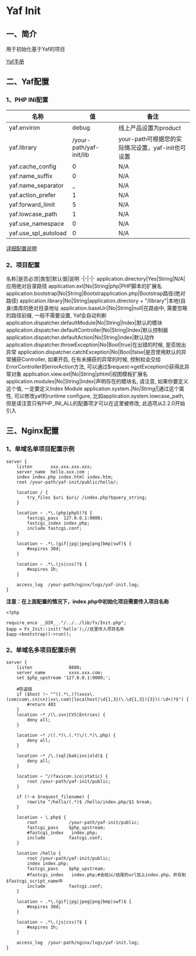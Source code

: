 # Yaf Init

## 一、简介

用于初始化基于Yaf的项目

[Yaf手册](http://www.laruence.com/manual/index.html)

## 二、Yaf配置

### 1、PHP INI配置

名称|值|备注
-|-|-
yaf.environ|debug|线上产品设置为product
yaf.library|/your-path/yaf-init/lib|your-path可根据您的实际情况设置，yaf-init也可设置
yaf.cache_config|0|N/A
yaf.name_suffix|0|N/A
yaf.name_separator|_|N/A
yaf.action_prefer|1|N/A
yaf.forward_limit|5|N/A
yaf.lowcase_path|1|N/A
yaf.use_namespace|0|N/A
yaf.use_spl_autoload|0|N/A

[详细配置说明](http://php.net/manual/zh/yaf.configuration.php)

### 2、项目配置

名称|是否必须|类型|默认值|说明
-|-|-|-
application.directory|Yes|String|N/A|应用绝对目录路径
application.ext|No|String|php|PHP脚本的扩展名
application.bootstrap|No|String|Bootstrapplication.php|Bootstrap路径(绝对路径)
application.library|No|String|application.directory + "/library"|本地(自身)类库的绝对目录地址
application.baseUri|No|String|null|在路由中, 需要忽略的路径前缀, 一般不需要设置, Yaf会自动判断
application.dispatcher.defaultModule|No|String|Index|默认的模块
application.dispatcher.defaultController|No|String|Index|默认控制器
application.dispatcher.defaultAction|No|String|index|默认动作
application.dispatcher.throwException|No|Bool|true|在出错的时候, 是否抛出异常
application.dispatcher.catchException|No|Bool|false|是否使用默认的异常捕获Controller, 如果开启, 在有未捕获的异常的时候, 控制权会交给ErrorController的errorAction方法, 可以通过$request->getException()获得此异常对象
application.view.ext|No|String|phtml|视图模板扩展名
application.modules|No|String|Index|声明存在的模块名, 请注意, 如果你要定义这个值, 一定要定义Index Module
application.system.*|No|String|*|通过这个属性, 可以修改yaf的runtime configure, 比如application.system.lowcase_path, 但是请注意只有PHP_INI_ALL的配置项才可以在这里被修改, 此选项从2.2.0开始引入


## 三、Nginx配置

### 1、单域名单项目配置示例

```
server {
    listen       xxx.xxx.xxx.xxx;
    server_name  hello.xxx.com ;
    index index.php index.html index.htm;
    root /your-path/yaf-init/public/hello/;
    
    location / {   
        try_files $uri $uri/ /index.php?$query_string;
    }
    
    location ~ .*\.(php|php5)?$ {   
        fastcgi_pass  127.0.0.1:9000;
        fastcgi_index index.php;
        include fastcgi.conf;
    }   
    
    location ~ .*\.(gif|jpg|jpeg|png|bmp|swf)$ {   
        #expires 30d;
    }   
    
    location ~ .*\.(js|css)?$ {   
        #expires 1h; 
    }   
    
    access_log  /your-path/nginx/logs/yaf-init.log;
}
```

**注意：在上面配置的情况下，index.php中初始化项目需要传入项目名称**

```
<?php

require_once __DIR__."/../../lib/fx/Init.php";
$app = Fx_Init::init('hello');//这里传入项目名称
$app->bootstrap()->run();
```

### 2、单域名多项目配置示例

```
server {
    listen              8080;
    server_name         xxxx.xxx.com;
    set $php_upstream '127.0.0.1:9000;';
    
    #防盗链
    if ($host !~ "^((.*\.)?(xxxx\.(com|com\.cn|cn)|xx\.com)|localhost|\d{1,3}(\.\d{1,3}){3})(:\d+)?$") {
        #return 403
    }
    location ~* /(\.svn|CVS|Entries) {
        deny all;
    }

    location ~* /((.*)\.(.*)\/(.*)\.php) {
        deny all;
    }

    location ~* /\.(sql|bak|inc|old)$ {
        deny all;
    }

    location ~ ^/(favicon.ico|static) {
        root /your-path/yaf-init/public;
    }
    
    if (!-e $request_filename) {
        rewrite ^/hello/(.*)$ /hello/index.php/$1 break;
    }
    
    location ~ \.php$ {
        root            /your-path/yaf-init/public;
        fastcgi_pass    $php_upstream;
        #fastcgi_index   index.php;
        include         fastcgi.conf;
    }
    
    location /hello {
        root /your-path/yaf-init/public;
        index index.php;
        fastcgi_pass    $php_upstream;
        #fastcgi_index   index.php;#会给以/结尾的url加上index.php，并存到$fastcgi_script_name中
        include         fastcgi.conf;
    }
    
    location ~ .*\.(gif|jpg|jpeg|png|bmp|swf)$ {   
        #expires 30d;
    }   
        
    location ~ .*\.(js|css)?$ {   
        #expires 1h; 
    }   
    
    access_log  /your-path/nginx/logs/yaf-init.log;
}
```

